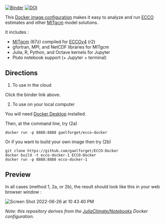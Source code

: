 
[![Binder](https://mybinder.org/badge_logo.svg)](https://mybinder.org/v2/gh/gaelforget/ECCO-Docker/HEAD)
[![DOI](https://zenodo.org/badge/507698620.svg)](https://zenodo.org/badge/latestdoi/507698620)

This [Docker image configuration](https://www.docker.com) makes it easy to analyze and run [ECCO](https://ecco-group.org) estimates and other [MITgcm](http://mitgcm.org) model solutions. 

It includes :

- [MITgcm](https://mitgcm.readthedocs.io/en/latest/?badge=latest) (67z) compiled for [ECCOv4](https://eccov4.readthedocs.io/en/latest/) (r2)
- gfortran, MPI, and NetCDF libraries for MITgcm
- Julia, R, Python, and Octave kernels for Jupyter
- Pluto notebook support (+ Jupyter + terminal)

## Directions

1. To use in the cloud

Click the binder link above.

2. To use on your local computer

You will need [Docker Desktop](https://docs.docker.com/desktop/) installed. 

Then, at the command line, try (2a)

```
docker run -p 8888:8888 gaelforget/ecco-docker
```

Or if you want to build your own image then try (2b)

```
git clone https://github.com/gaelforget/ECCO-Docker
docker build -t ecco-docker-1 ECCO-Docker
docker run -p 8888:8888 ecco-docker-1
```

## Preview 

In all cases (method 1, 2a, or 2b), the result should look like this in your web browser window :

![Screen Shot 2022-06-26 at 10 43 40 PM](https://user-images.githubusercontent.com/20276764/175850300-04fd85a4-45ac-4d88-8b32-91f585baa8cb.png)

_Note: this repository derives from the [JuliaClimate/Notebooks](https://github.com/JuliaClimate/Notebooks) Docker configuration._
